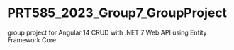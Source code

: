 # PRT585_2023_Group7_GroupProject
group project for Angular 14 CRUD with .NET 7 Web API using Entity Framework Core
